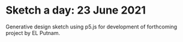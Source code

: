 # Sketch a day: 23 June 2021

Generative design sketch using p5.js for development of forthcoming project by EL Putnam.